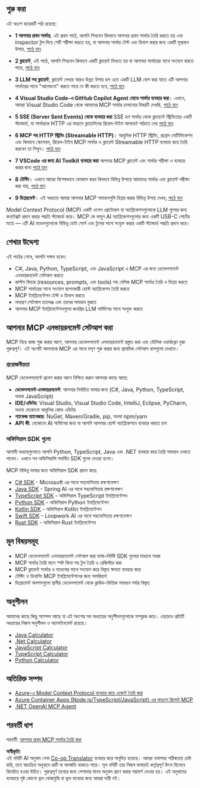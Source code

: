 <!--
CO_OP_TRANSLATOR_METADATA:
{
  "original_hash": "97f1c99b5b12cf03d4b1be68b3636a4a",
  "translation_date": "2025-07-04T16:30:27+00:00",
  "source_file": "03-GettingStarted/README.md",
  "language_code": "bn"
}
-->
## শুরু করা  

এই অংশে কয়েকটি পাঠ রয়েছে:

- **1 আপনার প্রথম সার্ভার**, এই প্রথম পাঠে, আপনি শিখবেন কিভাবে আপনার প্রথম সার্ভার তৈরি করতে হয় এবং inspector টুল দিয়ে সেটি পরীক্ষা করতে হয়, যা আপনার সার্ভার টেস্ট এবং ডিবাগ করার জন্য একটি মূল্যবান উপায়, [পাঠে যান](/03-GettingStarted/01-first-server/README.md)

- **2 ক্লায়েন্ট**, এই পাঠে, আপনি শিখবেন কিভাবে একটি ক্লায়েন্ট লিখতে হয় যা আপনার সার্ভারের সাথে সংযোগ করতে পারে, [পাঠে যান](/03-GettingStarted/02-client/README.md)

- **3 LLM সহ ক্লায়েন্ট**, ক্লায়েন্ট লেখার আরও উন্নত উপায় হল এতে একটি LLM যোগ করা যাতে এটি আপনার সার্ভারের সাথে "আলোচনা" করতে পারে যে কী করতে হবে, [পাঠে যান](/03-GettingStarted/03-llm-client/README.md)

- **4 Visual Studio Code-এ GitHub Copilot Agent মোডে সার্ভার ব্যবহার করা**। এখানে, আমরা Visual Studio Code থেকে আমাদের MCP সার্ভার চালানোর বিষয়টি দেখছি, [পাঠে যান](/03-GettingStarted/04-vscode/README.md)

- **5 SSE (Server Sent Events) থেকে ব্যবহার করা** SSE হল সার্ভার থেকে ক্লায়েন্টে স্ট্রিমিংয়ের একটি স্ট্যান্ডার্ড, যা সার্ভারকে HTTP এর মাধ্যমে ক্লায়েন্টদের রিয়েল-টাইম আপডেট পাঠাতে দেয় [পাঠে যান](/03-GettingStarted/05-sse-server/README.md)

- **6 MCP সহ HTTP স্ট্রিমিং (Streamable HTTP)**। আধুনিক HTTP স্ট্রিমিং, প্রগ্রেস নোটিফিকেশন এবং কিভাবে স্কেলেবল, রিয়েল-টাইম MCP সার্ভার ও ক্লায়েন্ট Streamable HTTP ব্যবহার করে তৈরি করবেন তা শিখুন। [পাঠে যান](/03-GettingStarted/06-http-streaming/README.md)

- **7 VSCode এর জন্য AI Toolkit ব্যবহার করা** আপনার MCP ক্লায়েন্ট এবং সার্ভার পরীক্ষা ও ব্যবহার করার জন্য [পাঠে যান](/03-GettingStarted/07-aitk/README.md)

- **8 টেস্টিং**। এখানে আমরা বিশেষভাবে ফোকাস করব কিভাবে বিভিন্ন উপায়ে আমাদের সার্ভার এবং ক্লায়েন্ট পরীক্ষা করা যায়, [পাঠে যান](/03-GettingStarted/08-testing/README.md)

- **9 ডিপ্লয়মেন্ট**। এই অধ্যায়ে আমরা আপনার MCP সমাধানগুলি ডিপ্লয় করার বিভিন্ন উপায় দেখব, [পাঠে যান](/03-GettingStarted/09-deployment/README.md)


Model Context Protocol (MCP) একটি ওপেন প্রোটোকল যা অ্যাপ্লিকেশনগুলোকে LLM গুলোর জন্য কনটেক্সট প্রদান করার পদ্ধতি স্ট্যান্ডার্ড করে। MCP কে ভাবুন AI অ্যাপ্লিকেশনগুলোর জন্য একটি USB-C পোর্টের মতো — এটি AI মডেলগুলোকে বিভিন্ন ডেটা সোর্স এবং টুলের সাথে সংযুক্ত করার একটি স্ট্যান্ডার্ড পদ্ধতি প্রদান করে।

## শেখার উদ্দেশ্য

এই পাঠের শেষে, আপনি সক্ষম হবেন:

- C#, Java, Python, TypeScript, এবং JavaScript এ MCP এর জন্য ডেভেলপমেন্ট এনভায়রনমেন্ট সেটআপ করতে
- কাস্টম ফিচার (resources, prompts, এবং tools) সহ বেসিক MCP সার্ভার তৈরি ও ডিপ্লয় করতে
- MCP সার্ভারের সাথে সংযোগ স্থাপনকারী হোস্ট অ্যাপ্লিকেশন তৈরি করতে
- MCP ইমপ্লিমেন্টেশন টেস্ট ও ডিবাগ করতে
- সাধারণ সেটআপ চ্যালেঞ্জ এবং তাদের সমাধান বুঝতে
- আপনার MCP ইমপ্লিমেন্টেশনগুলো জনপ্রিয় LLM সার্ভিসের সাথে সংযুক্ত করতে

## আপনার MCP এনভায়রনমেন্ট সেটআপ করা

MCP নিয়ে কাজ শুরু করার আগে, আপনার ডেভেলপমেন্ট এনভায়রনমেন্ট প্রস্তুত করা এবং মৌলিক ওয়ার্কফ্লো বুঝা গুরুত্বপূর্ণ। এই অংশটি আপনাকে MCP এর সাথে মসৃণ শুরু করার জন্য প্রাথমিক সেটআপ ধাপগুলো দেখাবে।

### প্রয়োজনীয়তা

MCP ডেভেলপমেন্টে প্রবেশ করার আগে নিশ্চিত করুন আপনার কাছে আছে:

- **ডেভেলপমেন্ট এনভায়রনমেন্ট**: আপনার নির্বাচিত ভাষার জন্য (C#, Java, Python, TypeScript, অথবা JavaScript)
- **IDE/এডিটর**: Visual Studio, Visual Studio Code, IntelliJ, Eclipse, PyCharm, অথবা যেকোনো আধুনিক কোড এডিটর
- **প্যাকেজ ম্যানেজার**: NuGet, Maven/Gradle, pip, অথবা npm/yarn
- **API কী**: যেকোনো AI সার্ভিসের জন্য যা আপনি আপনার হোস্ট অ্যাপ্লিকেশনে ব্যবহার করতে চান


### অফিসিয়াল SDK গুলো

আগামী অধ্যায়গুলোতে আপনি Python, TypeScript, Java এবং .NET ব্যবহার করে তৈরি সমাধান দেখতে পাবেন। এখানে সব অফিসিয়ালি সমর্থিত SDK গুলো দেওয়া হলো।

MCP বিভিন্ন ভাষার জন্য অফিসিয়াল SDK প্রদান করে:
- [C# SDK](https://github.com/modelcontextprotocol/csharp-sdk) - Microsoft এর সাথে সহযোগিতায় রক্ষণাবেক্ষণ
- [Java SDK](https://github.com/modelcontextprotocol/java-sdk) - Spring AI এর সাথে সহযোগিতায় রক্ষণাবেক্ষণ
- [TypeScript SDK](https://github.com/modelcontextprotocol/typescript-sdk) - অফিসিয়াল TypeScript ইমপ্লিমেন্টেশন
- [Python SDK](https://github.com/modelcontextprotocol/python-sdk) - অফিসিয়াল Python ইমপ্লিমেন্টেশন
- [Kotlin SDK](https://github.com/modelcontextprotocol/kotlin-sdk) - অফিসিয়াল Kotlin ইমপ্লিমেন্টেশন
- [Swift SDK](https://github.com/modelcontextprotocol/swift-sdk) - Loopwork AI এর সাথে সহযোগিতায় রক্ষণাবেক্ষণ
- [Rust SDK](https://github.com/modelcontextprotocol/rust-sdk) - অফিসিয়াল Rust ইমপ্লিমেন্টেশন

## মূল বিষয়সমূহ

- MCP ডেভেলপমেন্ট এনভায়রনমেন্ট সেটআপ করা ভাষা-নির্দিষ্ট SDK গুলোর মাধ্যমে সহজ
- MCP সার্ভার তৈরি মানে স্পষ্ট স্কিমা সহ টুল তৈরি ও রেজিস্টার করা
- MCP ক্লায়েন্ট সার্ভার ও মডেলের সাথে সংযোগ করে বিস্তৃত ক্ষমতা ব্যবহার করে
- টেস্টিং ও ডিবাগিং MCP ইমপ্লিমেন্টেশনের জন্য অপরিহার্য
- ডিপ্লয়মেন্ট অপশনগুলো স্থানীয় ডেভেলপমেন্ট থেকে ক্লাউড-ভিত্তিক সমাধান পর্যন্ত বিস্তৃত

## অনুশীলন

আমাদের কাছে কিছু স্যাম্পল আছে যা এই অংশের সব অধ্যায়ের অনুশীলনগুলোকে সম্পূরক করে। এছাড়াও প্রতিটি অধ্যায়ের নিজস্ব অনুশীলন ও অ্যাসাইনমেন্ট রয়েছে।

- [Java Calculator](./samples/java/calculator/README.md)
- [.Net Calculator](../../../03-GettingStarted/samples/csharp)
- [JavaScript Calculator](./samples/javascript/README.md)
- [TypeScript Calculator](./samples/typescript/README.md)
- [Python Calculator](../../../03-GettingStarted/samples/python)

## অতিরিক্ত সম্পদ

- [Azure-এ Model Context Protocol ব্যবহার করে এজেন্ট তৈরি করা](https://learn.microsoft.com/azure/developer/ai/intro-agents-mcp)
- [Azure Container Apps (Node.js/TypeScript/JavaScript) এর মাধ্যমে রিমোট MCP](https://learn.microsoft.com/samples/azure-samples/mcp-container-ts/mcp-container-ts/)
- [.NET OpenAI MCP Agent](https://learn.microsoft.com/samples/azure-samples/openai-mcp-agent-dotnet/openai-mcp-agent-dotnet/)

## পরবর্তী ধাপ

পরবর্তী: [আপনার প্রথম MCP সার্ভার তৈরি করা](./01-first-server/README.md)

**অস্বীকৃতি**:  
এই নথিটি AI অনুবাদ সেবা [Co-op Translator](https://github.com/Azure/co-op-translator) ব্যবহার করে অনূদিত হয়েছে। আমরা যথাসাধ্য সঠিকতার চেষ্টা করি, তবে স্বয়ংক্রিয় অনুবাদে ত্রুটি বা অসঙ্গতি থাকতে পারে। মূল নথিটি তার নিজস্ব ভাষায়ই কর্তৃত্বপূর্ণ উৎস হিসেবে বিবেচিত হওয়া উচিত। গুরুত্বপূর্ণ তথ্যের জন্য পেশাদার মানব অনুবাদ গ্রহণ করার পরামর্শ দেওয়া হয়। এই অনুবাদের ব্যবহারে সৃষ্ট কোনো ভুল বোঝাবুঝি বা ভুল ব্যাখ্যার জন্য আমরা দায়ী নই।